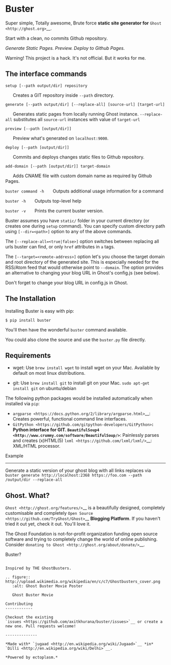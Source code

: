 Buster
======

Super simple, Totally awesome, Brute force **static site generator for**
`Ghost <http://ghost.org>`__.

Start with a clean, no commits Github repository.

*Generate Static Pages. Preview. Deploy to Github Pages.*

Warning! This project is a hack. It's not official. But it works for me.

The interface commands
----------------------

``setup [--path output/dir] repository``

      Creates a GIT repository inside ``--path`` directory.

``generate [--path output/dir] [--replace-all] [source-url] [target-url]``

      Generates static pages from locally running Ghost instance.
``--replace-all`` substitutes all ``source-url`` instances with value of ``target-url``

``preview [--path [output/dir]]``

      Preview what's generated on ``localhost:9000``.

``deploy [--path [output/dir]]``

      Commits and deploys changes static files to Github repository.

``add-domain [--path [output/dir]] target-domain``

      Adds CNAME file with custom domain name as required by Github
Pages.

``buster command -h``
      Outputs additional usage information for a command

``buster -h``
      Outputs top-level help

``buster -v``
      Prints the current buster version.

Buster assumes you have ``static/`` folder in your current directory (or
creates one during ``setup`` command). You can specify custom directory
path using ``[--dir=<path>]`` option to any of the above commands.

The ``[--replace-all=<true|false>]`` option switches between replacing
all urls buster can find, or only ``href`` attributes in ``a`` tags.

The ``[--target=<remote-address>]`` option let's you choose the target
domain and root directory of the generated site. This is especially
needed for the RSS/Atom feed that would otherwise point to ``--domain``.
The option provides an alternative to changing your blog URL in Ghost's
config.js (see below).

Don't forget to change your blog URL in config.js in Ghost.


The Installation
----------------

Installing Buster is easy with pip:

    $ pip install buster

You'll then have the wonderful ``buster`` command available.

You could also clone the source and use the ``buster.py`` file directly.

Requirements
------------

-  wget: Use ``brew install wget`` to install wget on your Mac.
   Available by default on most linux distributions.

-  git: Use ``brew install git`` to install git on your Mac.
   ``sudo apt-get install git`` on ubuntu/debian

The following python packages would be installed automatically when
installed via ``pip``:

-  `argparse <https://docs.python.org/2/library/argparse.html>`__: Creates
   powerful, functional command line interfaces.
-  `GitPython <https://github.com/gitpython-developers/GitPython>`__:
   Python interface for GIT.
   `BeautifulSoup4 <http://www.crummy.com/software/BeautifulSoup/>`__:
   Painlessly parses and creates (x)HTML(5)
   `lxml <https://github.com/lxml/lxml/>`__: XML/HTML processor.

Example
_______

Generate a static version of your ghost blog with all links replaces via
``buster generate http://localhost:2368 https://foo.com --path /output/dir --replace-all``

Ghost. What?
------------

`Ghost <http://ghost.org/features/>`__ is a beautifully designed,
completely customisable and completely `Open
Source <https://github.com/TryGhost/Ghost>`__ **Blogging Platform**. If
you haven't tried it out yet, check it out. You'll love it.

The Ghost Foundation is not-for-profit organization funding open source
software and trying to completely change the world of online publishing.
Consider `donating to Ghost <http://ghost.org/about/donate/>`__.

Buster?
~~~~~~~

Inspired by THE GhostBusters.

.. figure:: http://upload.wikimedia.org/wikipedia/en/c/c7/Ghostbusters_cover.png
   :alt: Ghost Buster Movie Poster

   Ghost Buster Movie

Contributing
------------

Checkout the existing
`issues <https://github.com/axitkhurana/buster/issues>`__ or create a
new one. Pull requests welcome!

--------------

*Made with* `jugaad <http://en.wikipedia.org/wiki/Jugaad>`__ *in*
`Dilli <http://en.wikipedia.org/wiki/Delhi>`__.

*Powered by ectoplasm.*
